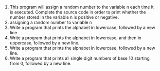 1. This program will assign a random number to the variable n each time it is executed. Complete the source code in order to print whether the number stored in the variable n is positive or negative.
2. assigning a random number to variable n
3. Write a program that prints the alphabet in lowercase, followed by a new line
4. Write a program that prints the alphabet in lowercase, and then in uppercase, followed by a new line.
5. Write a program that prints the alphabet in lowercase, followed by a new line.
6. Write a program that prints all single digit numbers of base 10 starting from 0, followed by a new line. 
